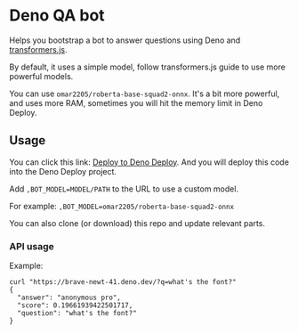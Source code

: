 # Deno QA bot

Helps you bootstrap a bot to answer questions using Deno and [transformers.js](https://github.com/xenova/transformers.js).

By default, it uses a simple model, follow transformers.js guide to use more powerful models.

You can use `omar2205/roberta-base-squad2-onnx`. It's a bit more powerful, and uses more RAM, sometimes you will hit the memory limit in Deno Deploy.

## Usage

You can click this link: [Deploy to Deno Deploy](https://dash.deno.com/new?url=https://raw.githubusercontent.com/omar2205/deno-qa-bot/main/main.ts&env=BOT_CONTEXT). And you will deploy this code into the Deno Deploy project.

Add `,BOT_MODEL=MODEL/PATH` to the URL to use a custom model.

For example: `,BOT_MODEL=omar2205/roberta-base-squad2-onnx`


You can also clone (or download) this repo and update relevant parts.

### API usage

Example:

```
curl "https://brave-newt-41.deno.dev/?q=what's the font?"
{
  "answer": "anonymous pro",
  "score": 0.19661939422501717,
  "question": "what's the font?"
}
